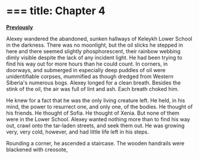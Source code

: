 ===
title: Chapter 4
===

[**Previously**](ch-3.html)

Alexey wandered the abandoned, sunken hallways of Keleykh Lower School in the darkness. There was no moonlight, but the oil slicks he stepped in here and there seemed slightly phosphorescent, their rainbow webbing dimly visible despite the lack of any incident light. He had been trying to find his way out for more hours than he could count. In corners, in doorways, and submerged in especially deep puddles of oil were unidentifiable corpses, mummified as though dredged from Western Siberia's numerous bogs. Alexey longed for a clean breath. Besides the stink of the oil, the air was full of lint and ash. Each breath choked him.

He knew for a fact that he was the only living creature left. He held, in his mind, the power to resurrect one, and only one, of the bodies. He thought of his friends. He thought of Sofia. He thought of Xenia. But none of them were in the Lower School. Alexey wanted nothing more than to find his way out, crawl onto the tar-laden streets, and seek them out. He was growing very, very cold, however, and had little life left in his steps.

Rounding a corner, he ascended a staircase. The wooden handrails were blackened with creosote, 

